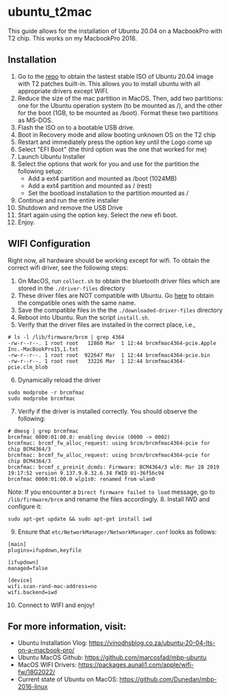 # ubuntu_t2mac

This guide allows for the installation of Ubuntu 20.04 on a MacbookPro with T2 chip. This works on my MacbookPro 2018.

## Installation

1. Go to the [repo](https://github.com/marcosfad/mbp-ubuntu) to obtain the lastest stable ISO of Ubuntu 20.04 image with T2 patches built-in. This allows you to install ubuntu with all appropriate drivers except WIFI.
2. Reduce the size of the mac partition in MacOS. Then, add two partitions: one for the Ubuntu operation system (to be mounted as /), and the other for the boot (1GB, to be mounted as /boot). Format these two partitions as MS-DOS.
3. Flash the ISO on to a bootable USB drive.
5. Boot in Recovery mode and allow booting unknown OS on the T2 chip
6. Restart and immediately press the option key until the Logo come up
7. Select "EFI Boot" (the third option was the one that worked for me)
8. Launch Ubuntu Installer
9. Select the options that work for you and use for the partition the following setup:
    * Add a ext4 partition and mounted as /boot (1024MB)
    * Add a ext4 partition and mounted as / (rest)
    * Set the bootload installation to the partition mounted as /
10. Continue and run the entire installer
11. Shutdown and remove the USB Drive
12. Start again using the option key. Select the new efi boot.
13. Enjoy.

## WIFI Configuration

Right now, all hardware should be working except for wifi. To obtain the correct wifi driver, see the following steps:
1. On MacOS, run `collect.sh` to obtain the bluetooth driver files which are stored in the `./driver-files` directory
2. These driver files are NOT compatible with Ubuntu. Go [here](https://packages.aunali1.com/apple/wifi-fw/18G2022/C-4364__s-B2/) to obtain the compatible ones with the same name.
3. Save the compatible files in the the `./downloaded-driver-files` directory
4. Reboot into Ubuntu. Run the script `install.sh`.
5. Verify that the driver files are installed in the correct place, i.e.,
```
# ls -l /lib/firmware/brcm | grep 4364
-rw-r--r--. 1 root root   12860 Mar  1 12:44 brcmfmac4364-pcie.Apple Inc.-MacBookPro15,1.txt
-rw-r--r--. 1 root root  922647 Mar  1 12:44 brcmfmac4364-pcie.bin
-rw-r--r--. 1 root root   33226 Mar  1 12:44 brcmfmac4364-pcie.clm_blob
```
6. Dynamically reload the driver
```
sudo modprobe -r brcmfmac
sudo modprobe brcmfmac
```
7. Verify if the driver is installed correctly. You should observe the following:
```
# dmesg | grep brcmfmac
brcmfmac 0000:01:00.0: enabling device (0000 -> 0002)
brcmfmac: brcmf_fw_alloc_request: using brcm/brcmfmac4364-pcie for chip BCM4364/3
brcmfmac: brcmf_fw_alloc_request: using brcm/brcmfmac4364-pcie for chip BCM4364/3
brcmfmac: brcmf_c_preinit_dcmds: Firmware: BCM4364/3 wl0: Mar 28 2019 19:17:52 version 9.137.9.0.32.6.34 FWID 01-36f56c94
brcmfmac 0000:01:00.0 wlp1s0: renamed from wlan0
```
Note: If you encounter a `Direct firmware failed to load` message, go to `/lib/firmware/brcm` and rename the files accordingly.
8. Install IWD and configure it:
```
sudo apt-get update && sudo apt-get install iwd
```
9. Ensure that `etc/NetworkManager/NetworkManager.conf` looks as follows:
```
[main]
plugins=ifupdown,keyfile

[ifupdown]
managed=false

[device]
wifi.scan-rand-mac-address=no
wifi.backend=iwd
```
10. Connect to WIFI and enjoy!

## For more information, visit:
- Ubuntu Installation Vlog: <https://vinodhsblog.co.za/ubuntu-20-04-lts-on-a-macbook-pro/>
- Ubuntu MacOS Github: <https://github.com/marcosfad/mbp-ubuntu>
- MacOS WIFI Drivers: <https://packages.aunali1.com/apple/wifi-fw/18G2022/>
- Current state of Ubuntu on MacOS: <https://github.com/Dunedan/mbp-2016-linux>


